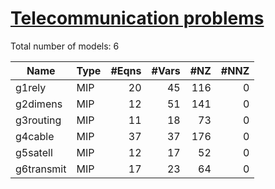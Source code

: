 #  [Telecommunication problems](https://examples.xpress.fico.com/example.pl?id=mosel_app_7)

Total number of models:   6

| Name       | Type | #Eqns | #Vars | #NZ | #NNZ |
|------------|------|------:|------:|----:|-----:|
| g1rely     | MIP  | 20    | 45    | 116 | 0    |
| g2dimens   | MIP  | 12    | 51    | 141 | 0    |
| g3routing  | MIP  | 11    | 18    | 73  | 0    |
| g4cable    | MIP  | 37    | 37    | 176 | 0    |
| g5satell   | MIP  | 12    | 17    | 52  | 0    |
| g6transmit | MIP  | 17    | 23    | 64  | 0    |
